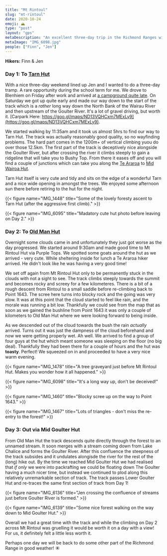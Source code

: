 ```yaml
---
title: "Mt Rintoul"
slug: "mt-rintoul"
date: 2020-10-24
emoji: 🏔
type: "post"
layout: "gps"
metaDescription: "An excellent three-day trip in the Richmond Ranges with a good amount of climbing, distance and potential for views on a clear day!"
metaImage: "IMG_6098.jpg"
people: ["Finn", "Jen"]
---
```


__Hikers:__ Finn & Jen

### Day 1: To [Tarn Hut](https://www.doc.govt.nz/parks-and-recreation/places-to-go/marlborough/places/mount-richmond-forest-park/things-to-do/huts/tarn-hut/)

With a nice three-day weekend lined up Jen and I wanted to do a three-day tramp. A rare opportunity during the school term for me. We drove to Blenhiem on Friday after work and arrived at [a campground quite late](https://goo.gl/maps/ijpEVvGPPSdh6i298). On Saturday we got up quite early and made our way down to the start of the track which is a _rather_ long way down the North Bank of the Wairau River and then upstream of the Goulter River. It's a lot of gravel driving, but worth it. [Carpark Here: https://goo.gl/maps/ND13VQHCxm7MExLy9](https://goo.gl/maps/ND13VQHCxm7MExLy9).

We started walking by 11:35am and it took us almost 5hrs to find our way to Tarn Hut. The track was actually reasonably good quality, so no wayfinding problems. The hard part comes in the 1200m+ of vertical climbing yuou do over those 12.5km. The first part of the track is deceptively nice alongside the Goulter River, but after crossing the river it climbs steeply to gain a ridgeline that will take you to Bushy Top. From there it eases off and you will find a couple of junctions which can take you along the [Te Araroa](https://www.teararoa.org.nz/before-you-go/maps-and-notes-download/) to [Mid Wairoa Hut](https://www.doc.govt.nz/parks-and-recreation/places-to-go/marlborough/places/mount-richmond-forest-park/things-to-do/huts/mid-wairoa-hut/).

Tarn Hut itself is very cute and tidy and sits on the edge of a wonderful Tarn and a nice wide opening in amongst the trees. We enjoyed some afternoon sun there before retiring to the hut for the night.

{{< figure name="IMG_1448" title="Some of the lovely foresty ascent to Tarn Hut (after the aggressive first climb)." >}}

{{< figure name="IMG_6095" title="Madatory cute hut photo before leaving on Day 2." >}}

### Day 2: To [Old Man Hut](https://www.doc.govt.nz/parks-and-recreation/places-to-go/marlborough/places/mount-richmond-forest-park/things-to-do/huts/old-man-hut/)

Overnight some clouds came in and unfortunately they just got worse as the day progressed. We started around 9:30am and made good time to Mt Rintoul Hut via Purple Tops. We spotted some goats around the hut as we arrived - very cute. While sheltering inside for lunch a Te Araroa hiker arrived. He didn't look like he was having a very good time!

We set off again from Mt Rintoul Hut only to be permanently stuck in the clouds with not a sight to see. The track climbs steeply towards the summit and becomes rocky and screey for a few kilometeres. There is a bit of a rough descent from Rintoul to a small saddle before re-climbing back to Point 1643. The scree here turns into blocky rock and the going was very slow. It was at this point that the cloud started to feel like rain, and the morale was running a bit low. Thankfully we could see from the map that as soon as we gained the bushline from Point 1643 it was only a couple of kilometers to Old Man Hut where we were looking forward to being inside.

As we descended out of the cloud towards the bush the rain _actually_ arrived. Turns out it was just the dampness of the cloud beforehand and now we were getting properly wet. Ah well. We arrived to find a group of four guys at the hut which meant someone was sleeping on the floor (no big deal). Thankfully they had been there for a couple of hours and the hut was __toasty__. Perfect! We squeezed on in and proceeded to have a very nice warm evening.

{{< figure name="IMG_1478" title="A tree graveyard just before Mt Rintoul Hut. Makes you wonder how it all happened." >}}

{{< figure name="IMG_6098" title="It's a long way up, don't be deceived!" >}}

{{< figure name="IMG_1460" title="Blocky scree up on the way to Point 1643." >}}

{{< figure name="IMG_1467" title="Lots of triangles - don't miss the re-entry to the forest!" >}}

### Day 3: Out via Mid Goulter Hut

From Old Man Hut the track descends quite directly through the forest to an unnamed stream. It soon merges with a stream coming down from Lake Chalice and forms the Goulter River. After this confluence the steepness of the track subsides and it undulates alongisde the river for the rest of the (long) hike out. By the time we reached Mid Goulter Hut we had realised that _if only_ we were into packrafting we could be floating down The Goulter having a much nicer time, but instead we continued to plod along this relatively unremarkable section of track. The track passes Lower Goulter Hut and re-traces the same first section of track from Day 1!

{{< figure name="IMG_6136" title="Jen crossing the confluence of streams just before Goulter River is formed." >}}

{{< figure name="IMG_6139" title="Some nice forest walking on the way down to Mid Goulter Hut." >}}

Overall we had a great time with the track and while the climbing on Day 2 across Mt Rintoul was gruelling it would be worth it on a day with a view! For us, it definitely felt a little less worth it.

Perhaps one day we will be back to do some other part of the Richmond Range in good weather! ☀️
